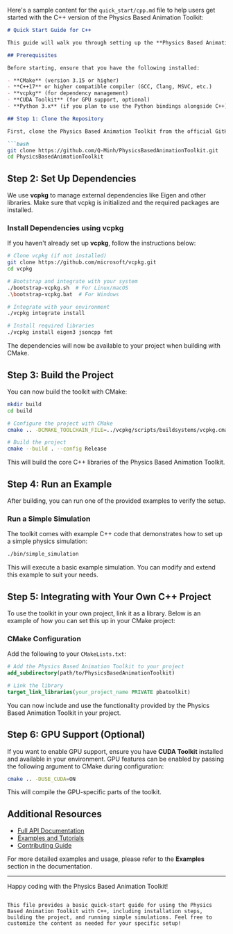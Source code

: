 Here's a sample content for the `quick_start/cpp.md` file to help users get started with the C++ version of the Physics Based Animation Toolkit:

```markdown
# Quick Start Guide for C++

This guide will walk you through setting up the **Physics Based Animation Toolkit** for use in C++ projects. By the end of this guide, you'll be able to build and run basic simulations using the toolkit in a C++ environment.

## Prerequisites

Before starting, ensure that you have the following installed:

- **CMake** (version 3.15 or higher)
- **C++17** or higher compatible compiler (GCC, Clang, MSVC, etc.)
- **vcpkg** (for dependency management)
- **CUDA Toolkit** (for GPU support, optional)
- **Python 3.x** (if you plan to use the Python bindings alongside C++)

## Step 1: Clone the Repository

First, clone the Physics Based Animation Toolkit from the official GitHub repository:

```bash
git clone https://github.com/Q-Minh/PhysicsBasedAnimationToolkit.git
cd PhysicsBasedAnimationToolkit
```

## Step 2: Set Up Dependencies

We use **vcpkg** to manage external dependencies like Eigen and other libraries. Make sure that vcpkg is initialized and the required packages are installed.

### Install Dependencies using vcpkg

If you haven't already set up **vcpkg**, follow the instructions below:

```bash
# Clone vcpkg (if not installed)
git clone https://github.com/microsoft/vcpkg.git
cd vcpkg

# Bootstrap and integrate with your system
./bootstrap-vcpkg.sh  # For Linux/macOS
.\bootstrap-vcpkg.bat  # For Windows

# Integrate with your environment
./vcpkg integrate install

# Install required libraries
./vcpkg install eigen3 jsoncpp fmt
```

The dependencies will now be available to your project when building with CMake.

## Step 3: Build the Project

You can now build the toolkit with CMake:

```bash
mkdir build
cd build

# Configure the project with CMake
cmake .. -DCMAKE_TOOLCHAIN_FILE=../vcpkg/scripts/buildsystems/vcpkg.cmake

# Build the project
cmake --build . --config Release
```

This will build the core C++ libraries of the Physics Based Animation Toolkit.

## Step 4: Run an Example

After building, you can run one of the provided examples to verify the setup.

### Run a Simple Simulation

The toolkit comes with example C++ code that demonstrates how to set up a simple physics simulation:

```bash
./bin/simple_simulation
```

This will execute a basic example simulation. You can modify and extend this example to suit your needs.

## Step 5: Integrating with Your Own C++ Project

To use the toolkit in your own project, link it as a library. Below is an example of how you can set this up in your CMake project:

### CMake Configuration

Add the following to your `CMakeLists.txt`:

```cmake
# Add the Physics Based Animation Toolkit to your project
add_subdirectory(path/to/PhysicsBasedAnimationToolkit)

# Link the library
target_link_libraries(your_project_name PRIVATE pbatoolkit)
```

You can now include and use the functionality provided by the Physics Based Animation Toolkit in your project.

## Step 6: GPU Support (Optional)

If you want to enable GPU support, ensure you have **CUDA Toolkit** installed and available in your environment. GPU features can be enabled by passing the following argument to CMake during configuration:

```bash
cmake .. -DUSE_CUDA=ON
```

This will compile the GPU-specific parts of the toolkit.

## Additional Resources

- [Full API Documentation](../docs/index.md)
- [Examples and Tutorials](../examples/index.md)
- [Contributing Guide](../contributing.md)

For more detailed examples and usage, please refer to the **Examples** section in the documentation.

---

Happy coding with the Physics Based Animation Toolkit!
```

This file provides a basic quick-start guide for using the Physics Based Animation Toolkit with C++, including installation steps, building the project, and running simple simulations. Feel free to customize the content as needed for your specific setup!
